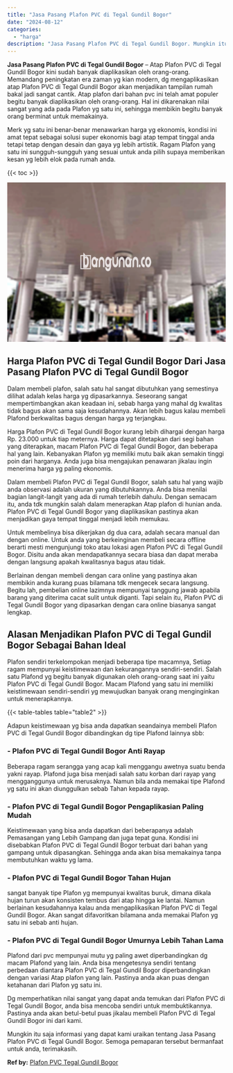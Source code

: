 ```yaml
---
title: "Jasa Pasang Plafon PVC di Tegal Gundil Bogor"
date: "2024-08-12"
categories: 
  - "harga"
description: "Jasa Pasang Plafon PVC di Tegal Gundil Bogor. Mungkin itu saja informasi yang dapat kami uraikan tentang Jasa Pasang Plafon PVC di Tegal Gundil Bogor. Semoga..."
---
```


**Jasa Pasang Plafon PVC di Tegal Gundil Bogor** – Atap Plafon PVC di Tegal Gundil Bogor kini sudah banyak diaplikasikan oleh orang-orang. Memandang peningkatan era zaman yg kian modern, dg mengaplikasikan atap Plafon PVC di Tegal Gundil Bogor akan menjadikan tampilan rumah bakal jadi sangat cantik. Atap plafon dari bahan pvc ini telah amat populer begitu banyak diaplikasikan oleh orang-orang. Hal ini dikarenakan nilai sangat yang ada pada Plafon yg satu ini, sehingga membikin begitu banyak orang berminat untuk memakainya.

Merk yg satu ini benar-benar menawarkan harga yg ekonomis, kondisi ini amat tepat sebagai solusi super ekonomis bagi atap tempat tinggal anda tetapi tetap dengan desain dan gaya yg lebih artistik. Ragam Plafon yang satu ini sungguh-sungguh yang sesuai untuk anda pilih supaya memberikan kesan yg lebih elok pada rumah anda.

{{< toc >}}

![Jasa Pasang Plafon PVC di Tegal Gundil Bogor](/images/flafond-pvc-murah27.png)

## Harga Plafon PVC di Tegal Gundil Bogor Dari Jasa Pasang Plafon PVC di Tegal Gundil Bogor

Dalam membeli plafon, salah satu hal sangat dibutuhkan yang semestinya dilihat adalah kelas harga yg dipasarkannya. Seseorang sangat mempertimbangkan akan keadaan ini, sebab harga yang mahal dg kwalitas tidak bagus akan sama saja kesudahannya. Akan lebih bagus kalau membeli Plafond berkwalitas bagus dengan harga yg terjangkau.

Harga Plafon PVC di Tegal Gundil Bogor kurang lebih dihargai dengan harga Rp. 23.000 untuk tiap meternya. Harga dapat ditetapkan dari segi bahan yang diterapkan, macam Plafon PVC di Tegal Gundil Bogor, dan beberapa hal yang lain. Kebanyakan Plafon yg memiliki mutu baik akan semakin tinggi poin dari harganya. Anda juga bisa mengajukan penawaran jikalau ingin menerima harga yg paling ekonomis.

Dalam membeli Plafon PVC di Tegal Gundil Bogor, salah satu hal yang wajib anda observasi adalah ukuran yang dibutuhkannya. Anda bisa menilai bagian langit-langit yang ada di rumah terlebih dahulu. Dengan semacam itu, anda tdk mungkin salah dalam menerapkan Atap plafon di hunian anda. Plafon PVC di Tegal Gundil Bogor yang diaplikasikan pastinya akan menjadikan gaya tempat tinggal menjadi lebih memukau.

Untuk membelinya bisa dikerjakan dg dua cara, adalah secara manual dan dengan online. Untuk anda yang berkeinginan membeli secara offline berarti mesti mengunjungi toko atau lokasi agen Plafon PVC di Tegal Gundil Bogor. Disitu anda akan mendapatkannya secara biasa dan dapat meraba dengan langsung apakah kwalitasnya bagus atau tidak.

Berlainan dengan membeli dengan cara online yang pastinya akan membikin anda kurang puas bilamana tdk mengecek secara langsung. Begitu lah, pembelian online lazimnya mempunyai tanggung jawab apabila barang yang diterima cacat sulit untuk diganti. Tapi selain itu, Plafon PVC di Tegal Gundil Bogor yang dipasarkan dengan cara online biasanya sangat lengkap.

## Alasan Menjadikan Plafon PVC di Tegal Gundil Bogor Sebagai Bahan Ideal

Plafon sendiri terkelompokan menjadi beberapa tipe macamnya, Setiap ragam mempunyai keistimewaan dan kekurangannya sendiri-sendiri. Salah satu Plafond yg begitu banyak digunakan oleh orang-orang saat ini yaitu Plafon PVC di Tegal Gundil Bogor. Macam Plafond yang satu ini memiliki keistimewaan sendiri-sendiri yg mewujudkan banyak orang menginginkan untuk menerapkannya.

{{< table-tables table="table2" >}}

Adapun keistimewaan yg bisa anda dapatkan seandainya membeli Plafon PVC di Tegal Gundil Bogor dibandingkan dg tipe Plafond lainnya sbb:

### \- Plafon PVC di Tegal Gundil Bogor Anti Rayap

Beberapa ragam serangga yang acap kali menggangu awetnya suatu benda yakni rayap. Plafond juga bisa menjadi salah satu korban dari rayap yang mengganggunya untuk merusaknya. Namun bila anda memakai tipe Plafond yg satu ini akan diunggulkan sebab Tahan kepada rayap.

### \- Plafon PVC di Tegal Gundil Bogor Pengaplikasian Paling Mudah

Keistimewaan yang bisa anda dapatkan dari beberapanya adalah Pemasangan yang Lebih Gampang dan juga tepat guna. Kondisi ini disebabkan Plafon PVC di Tegal Gundil Bogor terbuat dari bahan yang gampang untuk dipasangkan. Sehingga anda akan bisa memakainya tanpa membutuhkan waktu yg lama.

### \- Plafon PVC di Tegal Gundil Bogor Tahan Hujan

sangat banyak tipe Plafon yg mempunyai kwalitas buruk, dimana dikala hujan turun akan konsisten tembus dari atap hingga ke lantai. Namun berlainan kesudahannya kalau anda mengaplikasikan Plafon PVC di Tegal Gundil Bogor. Akan sangat difavoritkan bilamana anda memakai Plafon yg satu ini sebab anti hujan.

### \- Plafon PVC di Tegal Gundil Bogor Umurnya Lebih Tahan Lama

Plafond dari pvc mempunyai mutu yg paling awet diperbandingkan dg macam Plafond yang lain. Anda bisa mengetesnya sendiri tentang perbedaan diantara Plafon PVC di Tegal Gundil Bogor diperbandingkan dengan variasi Atap plafon yang lain. Pastinya anda akan puas dengan ketahanan dari Plafon yg satu ini.

Dg memperhatikan nilai sangat yang dapat anda temukan dari Plafon PVC di Tegal Gundil Bogor, anda bisa mencoba sendiri untuk membuktikannya. Pastinya anda akan betul-betul puas jikalau membeli Plafon PVC di Tegal Gundil Bogor ini dari kami.

Mungkin itu saja informasi yang dapat kami uraikan tentang Jasa Pasang Plafon PVC di Tegal Gundil Bogor. Semoga pemaparan tersebut bermanfaat untuk anda, terimakasih.

**Ref by:** [Plafon PVC Tegal Gundil Bogor](https://id.wikipedia.org/wiki/Plafon)
